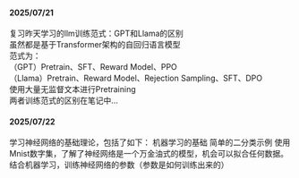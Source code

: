 #### 2025/07/21  
  复习昨天学习的llm训练范式：GPT和Llama的区别  
  虽然都是基于Transformer架构的自回归语言模型  
  范式为：  
  （GPT）Pretrain、SFT、Reward Model、PPO  
  （Llama）Pretrain、Reward Model、Rejection Sampling、SFT、DPO  
  使用大量无监督文本进行Pretraining  
  两者训练范式的区别在笔记中...
 
#### 2025/07/22
  学习神经网络的基础理论，包括了如下：
  机器学习的基础 简单的二分类示例
  使用Mnist数字集，了解了神经网络是一个万金油式的模型，机会可以拟合任何数据。
  结合机器学习，训练神经网络的参数（参数是如何训练出来的）
  


  
